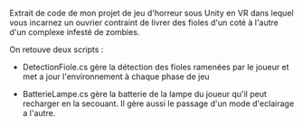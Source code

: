 Extrait de code de mon projet de jeu d'horreur sous Unity en VR dans lequel vous incarnez un ouvrier contraint 
de livrer des fioles d'un coté à l'autre d'un complexe infesté de zombies.

On retouve deux scripts :
 - DetectionFiole.cs gère la détection des fioles ramenées par le joueur et met a jour l'environnement à chaque phase de jeu
 
 - BatterieLampe.cs gère la batterie de la lampe du joueur qu'il peut recharger en la secouant. Il gère aussi le passage d'un mode 
d'eclairage a l'autre.
